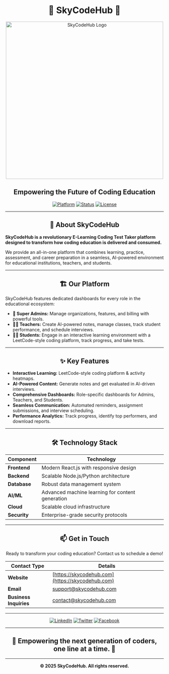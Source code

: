 <div align="center">

# 🚀 **SkyCodeHub** 🚀

<img src="https://i.postimg.cc/fyVC2prD/Team-SKYCODE-20250621-102722.jpg" alt="SkyCodeHub Logo" width="500"/>

## **Empowering the Future of Coding Education**

[![Platform](https://img.shields.io/badge/Platform-E--Learning-blue?style=for-the-badge)](https://skycodehub.com)
[![Status](https://img.shields.io/badge/Status-Active-brightgreen?style=for-the-badge)](https://skycodehub.com)
[![License](https://img.shields.io/badge/License-Proprietary-red?style=for-the-badge)](https://skycodehub.com)

---

</div>

<div align="center">

## 🎯 **About SkyCodeHub**

</div>

**SkyCodeHub is a revolutionary E-Learning Coding Test Taker platform designed to transform how coding education is delivered and consumed.**

We provide an all-in-one platform that combines learning, practice, assessment, and career preparation in a seamless, AI-powered environment for educational institutions, teachers, and students.

---

<div align="center">

## 🏗️ **Our Platform**

</div>

SkyCodeHub features dedicated dashboards for every role in the educational ecosystem:
- **👑 Super Admins:** Manage organizations, features, and billing with powerful tools.
- **👨‍🏫 Teachers:** Create AI-powered notes, manage classes, track student performance, and schedule interviews.
- **👨‍🎓 Students:** Engage in an interactive learning environment with a LeetCode-style coding platform, track progress, and take tests.

---

<div align="center">

## ✨ **Key Features**

</div>

- **Interactive Learning:** LeetCode-style coding platform & activity heatmaps.
- **AI-Powered Content:** Generate notes and get evaluated in AI-driven interviews.
- **Comprehensive Dashboards:** Role-specific dashboards for Admins, Teachers, and Students.
- **Seamless Communication:** Automated reminders, assignment submissions, and interview scheduling.
- **Performance Analytics:** Track progress, identify top performers, and download reports.

---

<div align="center">

## 🛠️ **Technology Stack**


| Component | Technology |
|-----------|------------|
| **Frontend** | Modern React.js with responsive design |
| **Backend** | Scalable Node.js/Python architecture |
| **Database** | Robust data management system |
| **AI/ML** | Advanced machine learning for content generation |
| **Cloud** | Scalable cloud infrastructure |
| **Security** | Enterprise-grade security protocols |

</div>

---

<div align="center">

## 📫 **Get in Touch**


Ready to transform your coding education? Contact us to schedule a demo!

| Contact Type | Details |
|--------------|---------|
| **Website** | [https://skycodehub.com](https://skycodehub.com) |
| **Email** | support@skycodehub.com |
| **Business Inquiries** | contact@skycodehub.com |

---

[![LinkedIn](https://img.shields.io/badge/LinkedIn-SkyCodeHub-blue?style=for-the-badge&logo=linkedin)](https://linkedin.com/company/skycodehub)
[![Twitter](https://img.shields.io/badge/Twitter-@SkyCodeHub-blue?style=for-the-badge&logo=twitter)](https://twitter.com/skycodehub)
[![Facebook](https://img.shields.io/badge/Facebook-SkyCodeHub-blue?style=for-the-badge&logo=facebook)](https://facebook.com/skycodehub)

</div>

---

<div align="center">

## **🌟 Empowering the next generation of coders, one line at a time. 🌟**

---

**© 2025 SkyCodeHub. All rights reserved.**

</div> 

